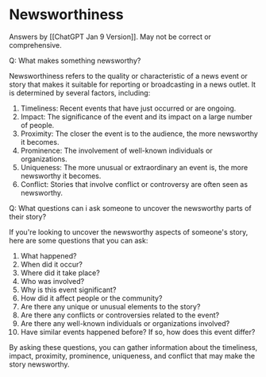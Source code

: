 # Newsworthiness

Answers by [[ChatGPT Jan 9 Version]]. May not be correct or comprehensive.

Q: What makes something newsworthy?

Newsworthiness refers to the quality or characteristic of a news event or story that makes it suitable for reporting or broadcasting in a news outlet. It is determined by several factors, including:

1.  Timeliness: Recent events that have just occurred or are ongoing.
2.  Impact: The significance of the event and its impact on a large number of people.
3.  Proximity: The closer the event is to the audience, the more newsworthy it becomes.
4.  Prominence: The involvement of well-known individuals or organizations.
5.  Uniqueness: The more unusual or extraordinary an event is, the more newsworthy it becomes.
6.  Conflict: Stories that involve conflict or controversy are often seen as newsworthy.

Q: What questions can i ask someone to uncover the newsworthy parts of their story?

If you're looking to uncover the newsworthy aspects of someone's story, here are some questions that you can ask:

1.  What happened?
2.  When did it occur?
3.  Where did it take place?
4.  Who was involved?
5.  Why is this event significant?
6.  How did it affect people or the community?
7.  Are there any unique or unusual elements to the story?
8.  Are there any conflicts or controversies related to the event?
9.  Are there any well-known individuals or organizations involved?
10.  Have similar events happened before? If so, how does this event differ?

By asking these questions, you can gather information about the timeliness, impact, proximity, prominence, uniqueness, and conflict that may make the story newsworthy.

